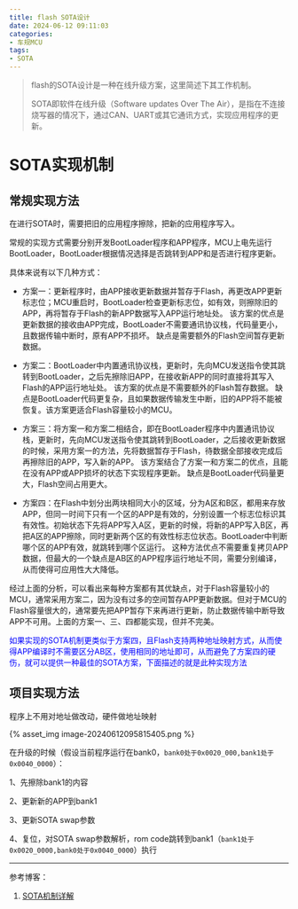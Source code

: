 ```yaml
---
title: flash SOTA设计
date: 2024-06-12 09:11:03
categories:
- 车规MCU
tags:
- SOTA
---
```


> flash的SOTA设计是一种在线升级方案，这里简述下其工作机制。
>
> SOTA即软件在线升级（Software updates Over The Air），是指在不连接烧写器的情况下，通过CAN、UART或其它通讯方式，实现应用程序的更新。



# SOTA实现机制

## 常规实现方法

在进行SOTA时，需要把旧的应用程序擦除，把新的应用程序写入。

常规的实现方式需要分别开发BootLoader程序和APP程序，MCU上电先运行BootLoader，BootLoader根据情况选择是否跳转到APP和是否进行程序更新。

具体来说有以下几种方式：

- 方案一：更新程序时，由APP接收更新数据并暂存于Flash，再更改APP更新标志位；MCU重启时，BootLoader检查更新标志位，如有效，则擦除旧的APP，再将暂存于Flash的新APP数据写入APP运行地址处。
  该方案的优点是更新数据的接收由APP完成，BootLoader不需要通讯协议栈，代码量更小，且数据传输中断时，原有APP不损坏。
  缺点是需要额外的Flash空间暂存更新数据。

- 方案二：BootLoader中内置通讯协议栈，更新时，先向MCU发送指令使其跳转到BootLoader，之后先擦除旧APP，在接收新APP的同时直接将其写入Flash的APP运行地址处。
  该方案的优点是不需要额外的Flash暂存数据。
  缺点是BootLoader代码更复杂，且如果数据传输发生中断，旧的APP将不能被恢复。该方案更适合Flash容量较小的MCU。

- 方案三：将方案一和方案二相结合，即在BootLoader程序中内置通讯协议栈，更新时，先向MCU发送指令使其跳转到BootLoader，之后接收更新数据的时候，采用方案一的方法，先将数据暂存于Flash，待数据全部接收完成后再擦除旧的APP，写入新的APP。
  该方案结合了方案一和方案二的优点，且能在没有APP或APP损坏的状态下实现程序更新。
  缺点是BootLoader代码量更大，Flash空间占用更大。

- 方案四：在Flash中划分出两块相同大小的区域，分为A区和B区，都用来存放APP，但同一时间下只有一个区的APP是有效的，分别设置一个标志位标识其有效性。初始状态下先将APP写入A区，更新的时候，将新的APP写入B区，再把A区的APP擦除，同时更新两个区的有效性标志位状态。BootLoader中判断哪个区的APP有效，就跳转到哪个区运行。
  这种方法优点不需要重复拷贝APP数据，但最大的一个缺点是AB区的APP程序运行地址不同，需要分别编译，从而使得可应用性大大降低。

经过上面的分析，可以看出来每种方案都有其优缺点，对于Flash容量较小的MCU，通常采用方案二，因为没有过多的空间暂存APP更新数据。但对于MCU的Flash容量很大的，通常要先把APP暂存下来再进行更新，防止数据传输中断导致APP不可用。上面的方案一、三、四都能实现，但并不完美。

<font color=blue>如果实现的SOTA机制更类似于方案四，且Flash支持两种地址映射方式，从而使得APP编译时不需要区分AB区，使用相同的地址即可，从而避免了方案四的硬伤，就可以提供一种最佳的SOTA方案，下面描述的就是此种实现方法</font>

## 项目实现方法

程序上不用对地址做改动，硬件做地址映射

{% asset_img image-20240612095815405.png %}

在升级的时候（假设当前程序运行在bank0，`bank0处于0x0020_000,bank1处于0x0040_0000`）：

1、先擦除bank1的内容

2、更新新的APP到bank1

3、更新SOTA swap参数

4、复位，对SOTA swap参数解析，rom code跳转到bank1（`bank1处于0x0020_0000,bank0处于0x0040_0000`）执行

---



参考博客：

1. [SOTA机制详解](https://blog.csdn.net/u014157109/article/details/121006232)
